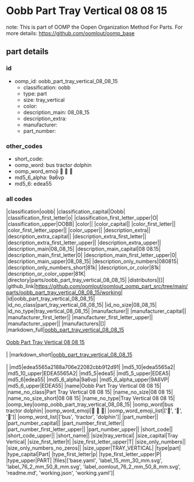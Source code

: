 # Oobb Part Tray Vertical 08 08 15  

note: This is part of OOMP the Oopen Organization Method For Parts. For more details: https://github.com/oomlout/oomp_base

##  part details





### id
* oomp_id: oobb_part_tray_vertical_08_08_15
  * classification: oobb
  * type: part
  * size: tray_vertical
  * color: 
  * description_main: 08_08_15
  * description_extra: 
  * manufacturer: 
  * part_number: 

### other_codes
* short_code: 
* oomp_word: bus tractor dolphin
* oomp_word_emoji :bus: :tractor: :dolphin:
* md5_6_alpha: 9a6vp
* md5_6: edea55

### all codes 
|classification|oobb|
|classification_capital|Oobb|
|classification_first_letter|o|
|classification_first_letter_upper|O|
|classification_upper|OOBB|
|color||
|color_capital||
|color_first_letter||
|color_first_letter_upper||
|color_upper||
|description_extra||
|description_extra_capital||
|description_extra_first_letter||
|description_extra_first_letter_upper||
|description_extra_upper||
|description_main|08_08_15|
|description_main_capital|08 08.15|
|description_main_first_letter|0|
|description_main_first_letter_upper|0|
|description_main_upper|08_08_15|
|description_only_numbers|080815|
|description_only_numbers_short|81k|
|description_or_color|81k|
|description_or_color_upper|81K|
|directory|parts/oobb_part_tray_vertical_08_08_15|
|distributors|[]|
|github_link|https://github.com/oomlout/oomlout_oomp_part_src/tree/main/parts/oobb_part_tray_vertical_08_08_15/working|
|id|oobb_part_tray_vertical_08_08_15|
|id_no_class|part_tray_vertical_08_08_15|
|id_no_size|08_08_15|
|id_no_type|tray_vertical_08_08_15|
|manufacturer||
|manufacturer_capital||
|manufacturer_first_letter||
|manufacturer_first_letter_upper||
|manufacturer_upper||
|manufacturers|[]|
|markdown_full|[oobb_part_tray_vertical_08_08_15](https://github.com/oomlout/oomlout_oomp_part_src/tree/main/parts/oobb_part_tray_vertical_08_08_15/working)<br>[](https://github.com/oomlout/oomlout_oomp_part_src/tree/main/parts/oobb_part_tray_vertical_08_08_15/working)<br>[Oobb Part Tray Vertical 08 08 15](https://github.com/oomlout/oomlout_oomp_part_src/tree/main/parts/oobb_part_tray_vertical_08_08_15/working)<br><br>|
|markdown_short|[oobb_part_tray_vertical_08_08_15](https://github.com/oomlout/oomlout_oomp_part_src/tree/main/parts/oobb_part_tray_vertical_08_08_15/working)<br><br>|
|md5|edea5565a2188a706e22082cbb912d91|
|md5_10|edea5565a2|
|md5_10_upper|EDEA5565A2|
|md5_5|edea5|
|md5_5_upper|EDEA5|
|md5_6|edea55|
|md5_6_alpha|9a6vp|
|md5_6_alpha_upper|9A6VP|
|md5_6_upper|EDEA55|
|name|Oobb Part Tray Vertical 08 08 15|
|name_no_class|Part Tray Vertical 08 08 15|
|name_no_size|08 08 15|
|name_no_size_short|08 08 15|
|name_no_type|Tray Vertical 08 08 15|
|oomp_key|oomp_oobb_part_tray_vertical_08_08_15|
|oomp_word|bus tractor dolphin|
|oomp_word_emoji|:bus: :tractor: :dolphin:|
|oomp_word_emoji_list|[':bus:', ':tractor:', ':dolphin:']|
|oomp_word_list|['bus', 'tractor', 'dolphin']|
|part_number||
|part_number_capital||
|part_number_first_letter||
|part_number_first_letter_upper||
|part_number_upper||
|short_code||
|short_code_upper||
|short_name||
|size|tray_vertical|
|size_capital|Tray Vertical|
|size_first_letter|t|
|size_first_letter_upper|T|
|size_only_numbers||
|size_only_numbers_no_zeros||
|size_upper|TRAY_VERTICAL|
|type|part|
|type_capital|Part|
|type_first_letter|p|
|type_first_letter_upper|P|
|type_upper|PART|
|files|['base.yaml', 'label_15_mm_30_mm.svg', 'label_76_2_mm_50_8_mm.svg', 'label_oomlout_76_2_mm_50_8_mm.svg', 'readme.md', 'working.json', 'working.yaml']|
